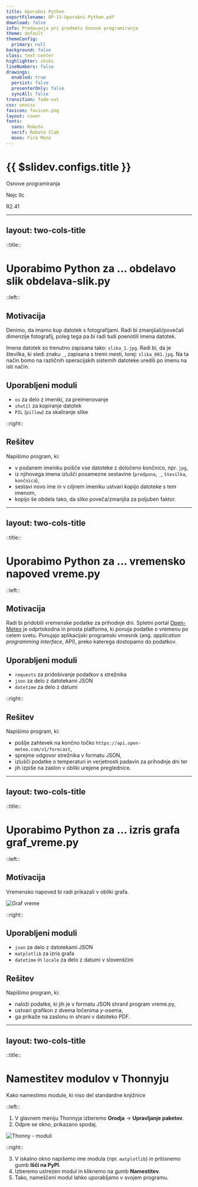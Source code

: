 ```yaml
---
title: Uporabni Python
exportFilename: OP-13-Uporabni-Python.pdf
download: false
info: Predavanja pri predmetu Osnove programiranja
theme: default
themeConfig:
  primary: null
background: false
class: text-center
highlighter: shiki
lineNumbers: false
drawings:
  enabled: true
  persist: false
  presenterOnly: false
  syncAll: false
transition: fade-out
css: unocss
favicon: favicon.png
layout: cover
fonts:
  sans: Roboto
  serif: Roboto Slab
  mono: Fira Mono
---
```


<!-- 
1. Spremeni `vite.config.ts`, da publicDir kaže na ustrezno mapo gradiva za predavanje 
    publicDir: './assets/13'
   Popravi ProgressBar completed na ustrezno številko predavanja
2. npx slidev OP-13-Uporabni-Python.md
3. npx slidev --remote=geslo OP-13-Uporabni-Python.md 
  če si presenter, potem uporabi url, ki ima notri ?password=geslo, da te ne gnjavi za vpis gesla
4. npx slidev build --out dist/13 OP-13-Uporabni-Python.md
5. npx slidev export OP-13-Uporabni-Python.md
pdfinfo OP-13-Uporabni-Python.pdf
Pages :---

6. gswin64 -sDEVICE=pdfwrite -dCompatibilityLevel=1.4 -dPDFSETTINGS=/printer -dNOPAUSE -dQUIET -dBATCH -dLastPage=5 -sOutputFile=output.pdf OP-13-Uporabni-Python.pdf
7. move output.pdf OP-13-Uporabni-Python.pdf
-->

<ProgressBar bgcolor="#e54240" :completed=13 :total=13 />

# {{ $slidev.configs.title }}

Osnove programiranja

Nejc Ilc

<div class="abs-b m-6 flex gap-1 items-center justify-end text-red-500">
  <div><mdi-map-marker/> R2.41</div>
  <a class="text-2xl icon-btn !border-none !hover:text-gray"
  href="https://fri.uni-lj.si/sl/o-fakulteti/osebje/nejc-ilc">
    <mdi-web-box/>
  </a>
  <a class="text-2xl icon-btn !border-none !hover:text-gray"
  href="mailto:nejc.ilc@fri.uni-lj.si?subject=[OP-FKKT] ">
    <mdi-email/>
  </a>
  <a href="https://github.com/laspp/OP/tree/master/predavanja" target="_blank"
    alt="OP GitHub repository"
    class="text-2xl icon-btn !border-none !hover:text-gray">
    <carbon-logo-github />
  </a>
</div>

---
layout: two-cols-title
---

::title::

# Uporabimo Python za ... obdelavo slik <Marker>obdelava-slik.py</Marker>

::left::

## Motivacija

Denimo, da imamo kup datotek s fotografijami. Radi bi zmanjšali/povečali dimenzije fotografij, poleg tega pa bi radi tudi poenotili imena datotek.

Imena datotek so trenutno zapisana tako: `slika_1.jpg`. Radi bi, da je številka, ki sledi znaku `_`, zapisana s tremi mesti, torej: `slika_001.jpg`. Na ta način bomo na različnih operacijskih sistemih datoteke uredili po imenu na isti način.

## Uporabljeni moduli

- `os` za delo z imeniki, za preimenovanje
- `shutil` za kopiranje datotek
- `PIL` (`pillow`) za skaliranje slike

::right::

## Rešitev

Napišimo program, ki:

- v podanem imeniku poišče vse datoteke z določeno končnico, npr. `jpg`,
- iz njihovega imena izlušči posamezne sestavine (`predpona`, `_`, `številka`, `končnica`),
- sestavi novo ime in v ciljnem imeniku ustvari kopijo datoteke s tem imenom,
- kopijo še obdela tako, da sliko poveča/zmanjša za poljuben faktor.

---
layout: two-cols-title
---

::title::

# Uporabimo Python za ... vremensko napoved <Marker>vreme.py</Marker>

::left::

## Motivacija

Radi bi pridobili vremenske podatke za prihodnje dni. Spletni portal [Open-Meteo](https://open-meteo.com/) je odprtokodna in prosta platforma, ki ponuja podatke o vremenu po celem svetu. Ponujajo aplikacijski programski vmesnik (ang. *application programming interface*, API), preko katerega dostopamo do podatkov.

## Uporabljeni moduli

- `requests` za pridobivanje podatkov s strežnika
- `json` za delo z datotekami JSON
- `datetime` za delo z datumi

::right::

## Rešitev

Napišimo program, ki:

- pošlje zahtevek na končno točko `https://api.open-meteo.com/v1/forecast`,
- sprejme odgovor strežnika v formatu JSON,
- izlušči podatke o temperaturi in verjetnosti padavin za prihodnje dni ter
- jih izpiše na zaslon v obliki urejene preglednice.

---
layout: two-cols-title
---

::title::

# Uporabimo Python za ... izris grafa <Marker>graf_vreme.py</Marker>

::left::

## Motivacija

Vremensko napoved bi radi prikazali v obliki grafa.

![Graf vreme](/img/graf_vreme.png)

::right::

## Uporabljeni moduli

- `json` za delo z datotekami JSON
- `matplotlib` za izris grafa
- `datetime` in `locale` za delo z datumi v slovenščini

## Rešitev

Napišimo program, ki:

- naloži podatke, ki jih je v formatu JSON shranil program <Tag>vreme.py</Tag>,
- ustvari grafikon z dvema ločenima *y*-osema,
- ga prikaže na zaslonu in shrani v datoteko PDF.

---
layout: two-cols-title
---

::title::

# Namestitev modulov v Thonnyju
Kako namestimo module, ki niso del standardne knjižnice

::left::

1. V glavnem meniju Thonnyja izberemo **Orodja** → **Upravljanje paketov**.
2. Odpre se okno, prikazano spodaj.

![Thonny - moduli](/img/thonny-paketi-matplotlib-2.png)

::right::

3. V iskalno okno napišemo ime modula (npr. `matplotlib`) in pritisnemo gumb **Išči na PyPl**.
4. Izberemo ustrezen modul in kliknemo na gumb **Namestitev**.
5. Tako, nameščeni modul lahko uporabljamo v svojem programu.
